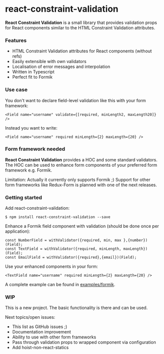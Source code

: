 # react-constraint-validation
**React Constraint Validation** is a small library that provides validation props for React components similar to the HTML Constraint Validation attributes.

### Features

- HTML Constraint Validation attributes for React components (without refs)
- Easily extensible with own validators
- Localisation of error messages and interpolation
- Written in Typescript 
- Perfect fit to Formik

### Use case

You don't want to declare field-level validation like this with your form framework:

    <Field name="username" validate={[required, minLength2, maxLength20]} /> 
    
Instead you want to write:

    <Field name="username" required minLength={2} maxLength={20} />    
    
### Form framework needed

**React Constraint Validation** provides a HOC and some standard validators. The HOC can be used to enhance form components of your preferred form framework e.g. Formik.

Limitation: Actually it currently only supports Formik ;) Support for other form frameworks like Redux-Form is planned with one of the next releases.   
    
### Getting started
    
Add react-constraint-validation:

    $ npm install react-constraint-validation --save
    
Enhance a Formik field component with validation (should be done once per application):

    const NumberField = withValidator({required, min, max },{number})(Field);
    const TextField = withValidator({required, minLength, maxLength})(Field);
    const EmailField = withValidator({required},{email})(Field);    

Use your enhanced components in your form:

    <TextField name="username" required minLength={2} maxLength={20} />

A complete example can be found in [examples/formik](https://github.com/pstrh/react-constraint-validation/blob/master/examples/formik/src/components/FieldLevelValidation.tsx).

### WIP

This is a new project. The basic functionality is there and can be used.

Next topics/open issues:
- This list as GitHub issues ;)
- Documentation improvement
- Ability to use with other form frameworks
- Pass through validation props to wrapped component via configuration
- Add hoist-non-react-statics

